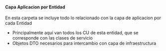 #### Capa Aplicacion por Entidad

En esta carpeta se incluye todo lo relacionado con la capa de aplicacion por cada Entidad
- Principalmente aquí van todos los CU de esta entidad, que se corresponde con las clases de servicio
- Objetos DTO necesarios para intercambio con capa de infraestructura


